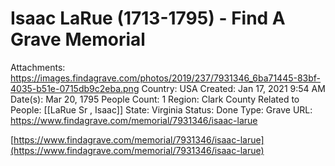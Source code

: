 # Isaac LaRue (1713-1795) - Find A Grave Memorial

Attachments: https://images.findagrave.com/photos/2019/237/7931346_6ba71445-83bf-4035-b51e-0715db9c2eba.png
Country: USA
Created: Jan 17, 2021 9:54 AM
Date(s): Mar 20, 1795
People Count: 1
Region: Clark County
Related to People: [[LaRue Sr , Isaac]]
State: Virginia
Status: Done
Type: Grave
URL: https://www.findagrave.com/memorial/7931346/isaac-larue

[https://www.findagrave.com/memorial/7931346/isaac-larue](https://www.findagrave.com/memorial/7931346/isaac-larue)